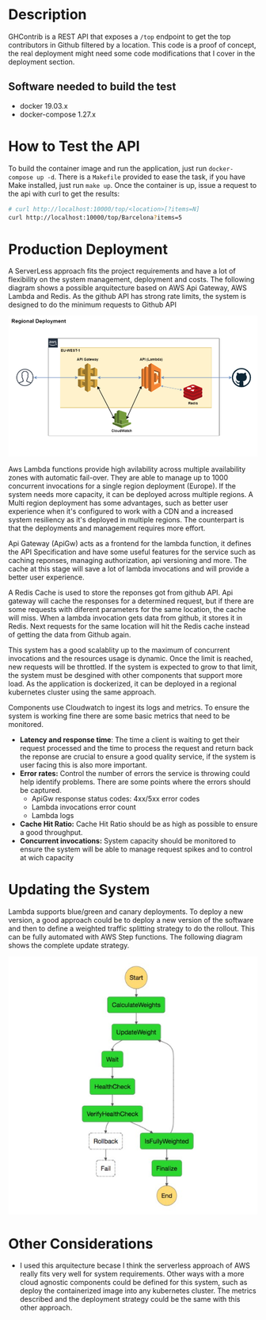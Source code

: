 # Description
GHContrib is a REST API that exposes a `/top` endpoint to get the top contributors in Github filtered by a location. This code is a proof of concept, the real deployment might need some code modifications that I cover in the deployment section.

## Software needed to build the test
 * docker 19.03.x
 * docker-compose 1.27.x

# How to Test the API
To build the container image and run the application, just run `docker-compose up -d`. There is a `Makefile` provided to ease the task, if you have Make installed, just run `make up`. Once the container is up, issue a request to the api with curl to get the results:

```bash
# curl http://localhost:10000/top/<location>[?items=N]
curl http://localhost:10000/top/Barcelona?items=5
```

# Production Deployment
A ServerLess approach fits the project requirements and have a lot of flexibility on the system management, deployment and costs. The following diagram shows a possible arquitecture based on AWS Api Gateway, AWS Lambda and Redis. As the github API has strong rate limits, the system is designed to do the minimum requests to Github API

![Deployment](docs/Deployment.png)

Aws Lambda functions provide high avilability across multiple availability zones with automatic fail-over. They are able to manage up to 1000 concurrent invocations for a single region deployment (Europe). If the system needs more capacity, it can be deployed across multiple regions. A Multi region deployment has some advantages, such as better user experience when it's configured to work with a CDN and a increased system resiliency as it's deployed in multiple regions. The counterpart is that the deployments and management requires more effort.

Api Gateway (ApiGw) acts as a frontend for the lambda function, it defines the API Specification and have some useful features for the service such as caching reponses, managing authorization, api versioning and more. The cache at this stage will save a lot of lambda invocations and will provide a better user experience.

A Redis Cache is used to store the reponses got from github API. Api gateway will cache the responses for a determined request, but if there are some requests with diferent parameters for the same location, the cache will miss. When a lambda invocation gets data from github, it stores it in Redis. Next requests for the same location will hit the Redis cache instead of getting the data from Github again.

This system has a good scalablity up to the maximum of concurrent invocations and the resources usage is dynamic. Once the limit is reached, new requests will be throttled. If the system is expected to grow to that limit, the system must be desgined with other components that support more load. As the application is dockerized, it can be deployed in a regional kubernetes cluster using the same approach.

Components use Cloudwatch to ingest its logs and metrics. To ensure the system is working fine there are some basic metrics that need to be monitored.
* **Latency and response time**: The time a client is waiting to get their request processed and the time to process the request and return back the reponse are crucial to ensure a good quality service, if the system is user facing this is also more important.
* **Error rates:** Control the number of errors the service is throwing could help identify problems. There are some points where the errors should be captured.
  * ApiGw response status codes: 4xx/5xx error codes
  * Lambda invocations error count
  * Lambda logs
* **Cache Hit Ratio:** Cache Hit Ratio should be as high as possible to ensure a good throughput.
* **Concurrent invocations:** System capacity should be monitored to ensure the system will be able to manage request spikes and to control at wich capacity


# Updating the System
Lambda supports blue/green and canary deployments. To deploy a new version, a good approach could be to deploy a new version of the software and then to define a weighted traffic splitting strategy to do the rollout. This can be fully automated with AWS Step functions. The following diagram shows the complete update strategy.

![Rollout](docs/Rollout.jpg)


# Other Considerations
 * I used this arquitecture becase I think the serverless approach of AWS really fits very well for system requirements. Other ways with a more cloud agnostic components could be defined for this system, such as deploy the containerized image into any kubernetes cluster. The metrics described and the deployment strategy could be the same with this other approach.

